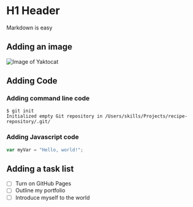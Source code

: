 # H1 Header
Markdown is easy

## Adding an image
![Image of Yaktocat](https://octodex.github.com/images/yaktocat.png)

## Adding Code
### Adding command line code
```
$ git init
Initialized empty Git repository in /Users/skills/Projects/recipe-repository/.git/
```

### Adding Javascript code
``` javascript
var myVar = "Hello, world!";
```

## Adding a task list
- [ ] Turn on GitHub Pages
- [ ] Outline my portfolio
- [ ] Introduce myself to the world
